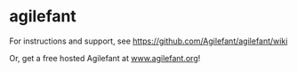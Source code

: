 agilefant
=========
For instructions and support, see https://github.com/Agilefant/agilefant/wiki

Or, get a free hosted Agilefant at www.agilefant.org!
